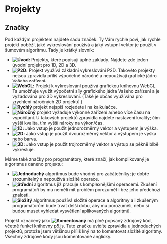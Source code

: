 # Projekty

## Značky
Pod každým projektem najdete sadu značek. Ty Vám rychle poví, jak rychle projekt poběží, jaké vykreslování používá a jaký vstupní vektor je použit v šumovém algoritmu. Tady je krátký slovník:
- **![Úvod](CompassNW):** Projekty, které popisují úplné základy. Najdete zde jeden úvodní projekt pro 1D, 2D a 3D.
- **![P2D](MapLayers):** Projekt využívá základní vykreslování P2D. Takovéto projekty nejsou zpravidla příliš výpočetně náročné a nepoužívají grafické jádro Vašeho zařízení.
- **![WebGL](ProductVariant):** Projekt k vykreslování používá grafickou knihovnu WebGL. Ta umožňuje využít výpočetní síly grafického jádra Vašeho zařízení a je vyžadována pro 3D vykreslování. (Také je občas využívána pro zrychlení náročných 2D projektů.)
- **![Rychlý](StorageOptical)** projekt nejspíš rozjedete i na kalkulačce.
- **![Náročný](SpeedHigh)** projekt vyžaduje výkonné zařízení a/nebo více času na vypočítání. U takových projektů zpravidla najdete nastavení kvality; čím vyšší kvalita, tím vyšší nároky na výkon/čas.
- **![1D](GridViewLarge):** Jako vstup je použit jednorozměrný vektor a výstupem je výška.
- **![2D](GridViewMedium):** Jako vstup je použit dvourozměrný vektor a výstupem je výška nebo barva.
- **![3D](GridViewSmall):** Jako vstup je použit trojrozměrný vektor a výstup se pěkně blbě vykresluje.

Máme také značky pro programátory, které značí, jak komplikovaný je algoritmus daného projektu:
- **![Jednoduchý](Sunny)** algoritmus bude vhodný pro začátečníky; je dobře srozumitelný a nepoužívá složité operace.
- **![Střední](Cloudy)** algoritmus již pracuje s komplexnějšími operacemi. Zkušení programátoři by mu neměli mít problém porozumět i bez jeho předchozí znalosti.
- **![Složitý](Thunderstorms)** algoritmus používá složité operace a algoritmy a i zkušeným programátorům bude trvat delší dobu, aby mu porozuměli, nebo si budou muset vyhledat vysvětlení aplikovaných algoritmů.

Projekt označený jako **![Komentovaný](Comment)** má plně popsaný zdrojový kód, včetně funkcí knihovny [p5.js](https://p5js.org). Tuto značku uvidíte zpravidla u jednoduchých projektů, protože jsem většinou příliš líný na to komentovat složité algoritmy. Všechny zdrojové kódy jsou komentované anglicky.
